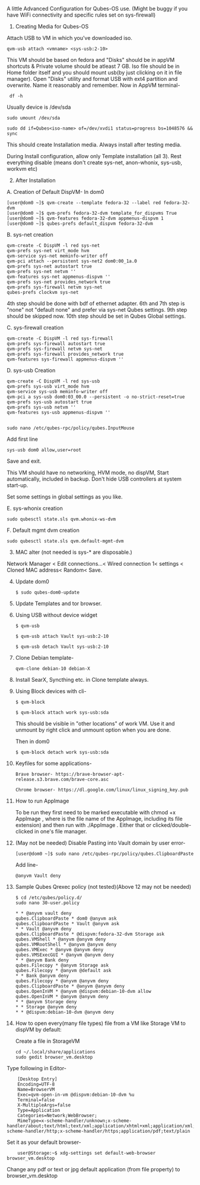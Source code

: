 A little Advanced Configuration for Qubes-OS use. (Might be buggy if you have WiFi connectivity and specific rules set on sys-firewall)

1. Creating Media for Qubes-OS

Attach USB to VM in which you've downloaded iso.

    qvm-usb attach <vmname> <sys-usb:2-10> 

This VM should be based on fedora and "Disks" should be in appVM shortcuts & Private volume should be atleast 7 GB. Iso file should be in Home folder itself and you should mount usb(by just clicking on it in file manager).
Open "Disks" utility and format USB with ext4 partition and overwrite. Name it reasonably and remember.
Now in AppVM terminal-
     
     df -h
     
Usually device is /dev/sda

    sudo umount /dev/sda
    
    sudo dd if=Qubes<iso-name> of=/dev/xvdi1 status=progress bs=1048576 && sync
    
This should create Installation media. Always install after testing media.    

During Install configuration, allow only Template installation (all 3). Rest everything disable (means don't create sys-net, anon-whonix, sys-usb, workvm etc)

2. After Installation

A. Creation of Default DispVM- In dom0

    [user@dom0 ~]$ qvm-create --template fedora-32 --label red fedora-32-dvm
    [user@dom0 ~]$ qvm-prefs fedora-32-dvm template_for_dispvms True
    [user@dom0 ~]$ qvm-features fedora-32-dvm appmenus-dispvm 1
    [user@dom0 ~]$ qubes-prefs default_dispvm fedora-32-dvm
    
B. sys-net creation

    qvm-create -C DispVM -l red sys-net
    qvm-prefs sys-net virt_mode hvm
    qvm-service sys-net meminfo-writer off
    qvm-pci attach --persistent sys-net2 dom0:00_1a.0
    qvm-prefs sys-net autostart true
    qvm-prefs sys-net netvm ''
    qvm-features sys-net appmenus-dispvm ''
    qvm-prefs sys-net provides_network true
    qvm-prefs sys-firewall netvm sys-net
    qubes-prefs clockvm sys-net
    
  4th step should be done with bdf of ethernet adapter.
  6th and 7th step is "none" not "default none" and prefer via sys-net Qubes settings.
  9th step should be skipped now. 10th step should be set in Qubes Global settings.


C. sys-firewall creation

    qvm-create -C DispVM -l red sys-firewall
    qvm-prefs sys-firewall autostart true
    qvm-prefs sys-firewall netvm sys-net
    qvm-prefs sys-firewall provides_network true
    qvm-features sys-firewall appmenus-dispvm ''


D. sys-usb Creation
    
    qvm-create -C DispVM -l red sys-usb
    qvm-prefs sys-usb virt_mode hvm
    qvm-service sys-usb meminfo-writer off
    qvm-pci a sys-usb dom0:03_00.0 --persistent -o no-strict-reset=true
    qvm-prefs sys-usb autostart true
    qvm-prefs sys-usb netvm ''
    qvm-features sys-usb appmenus-dispvm ''

    
    sudo nano /etc/qubes-rpc/policy/qubes.InputMouse
    
Add first line 

    sys-usb dom0 allow,user=root
    
Save and exit.

This VM should have no networking, HVM mode, no dispVM, Start automatically, included in backup. Don't hide USB controllers at system start-up.

Set some settings in global settings as you like.


E. sys-whonix creation

    sudo qubesctl state.sls qvm.whonix-ws-dvm
    
    
F. Default mgmt dvm creation

    sudo qubesctl state.sls qvm.default-mgmt-dvm


3. MAC alter (not needed is sys-* are disposable.)

Network Manager < Edit connections...< Wired connection 1< settings < Cloned MAC address< Random< Save.

4. Update dom0

       $ sudo qubes-dom0-update
    
5. Update Templates and tor browser.    

6. Using USB without device widget

       $ qvm-usb
    
       $ qvm-usb attach Vault sys-usb:2-10
    
       $ qvm-usb detach Vault sys-usb:2-10

7. Clone Debian template-
   
       qvm-clone debian-10 debian-X
       
8. Install SearX, Syncthing etc. in Clone template always.  

9. Using Block devices with cli-

       $ qvm-block
       
       $ qvm-block attach work sys-usb:sda
       
   This should be visible in "other locations" of work VM. Use it and unmount by right click and unmount option when you are done. 
   
   Then in dom0
   
       $ qvm-block detach work sys-usb:sda

10. Keyfiles for some applications-

        Brave browser- https://brave-browser-apt-release.s3.brave.com/brave-core.asc
        
        Chrome browser- https://dl.google.com/linux/linux_signing_key.pub
        
11. How to run AppImage

    To be run they first need to be marked executable with chmod +x AppImage , where <AppImage> is the file name of the AppImage, including its file extension) and then run with ./AppImage . Either that or clicked/double-clicked in one's file manager.


12. (May not be needed) Disable Pasting into Vault domain by user error- 

        [user@dom0 ~]$ sudo nano /etc/qubes-rpc/policy/qubes.ClipboardPaste
        
    Add line-
    
        @anyvm Vault deny

13. Sample Qubes Qrexec policy (not tested)(Above 12 may not be needed)

        $ cd /etc/qubes/policy.d/
        sudo nano 30-user.policy

        * * @anyvm vault deny
        qubes.ClipboardPaste * dom0 @anyvm ask
        qubes.ClipboardPaste * Vault @anyvm ask
        * * Vault @anyvm deny
        qubes.ClipboardPaste * @dispvm:fedora-32-dvm Storage ask
        qubes.VMShell * @anyvm @anyvm deny
        qubes.VMRootShell * @anyvm @anyvm deny
        qubes.VMExec * @anyvm @anyvm deny
        qubes.VMSExecGUI * @anyvm @anyvm deny
        * * @anyvm Bank deny
        qubes.Filecopy * @anyvm Storage ask
        qubes.Filecopy * @anyvm @default ask
        * * Bank @anyvm deny
        qubes.Filecopy * @anyvm @anyvm deny
        qubes.ClipboardPaste * @anyvm @anyvm deny
        qubes.OpenInVM * @anyvm @dispvm:debian-10-dvm allow
        qubes.OpenInVM * @anyvm @anyvm deny
        * * @anyvm Storage deny
        * * Storage @anyvm deny
        * * @dispvm:debian-10-dvm @anyvm deny
        
14. How to open every(many file types) file from a VM like Storage VM to dispVM by default:

    Create a file in StorageVM
   
        cd ~/.local/share/applications
        sudo gedit browser_vm.desktop
      
   Type following in Editor-
       
        [Desktop Entry]
        Encoding=UTF-8
        Name=BrowserVM
        Exec=qvm-open-in-vm @dispvm:debian-10-dvm %u
        Terminal=false
        X-MultipleArgs=false
        Type=Application
        Categories=Network;WebBrowser;
        MimeType=x-scheme-handler/unknown;x-scheme-handler/about;text/html;text/xml;application/xhtml+xml;application/xml;application/vnd.mozilla.xul+xml;application/rss+xml;application/rdf+xml;image/gif;image/jpeg;image/png;x-scheme-handler/http;x-scheme-handler/https;application/pdf;text/plain
        
   Set it as your default browser-
   
        user@Storage:~$ xdg-settings set default-web-browser browser_vm.desktop
        
   Change any pdf or text or jpg default application (from file property) to browser_vm.desktop    
     
